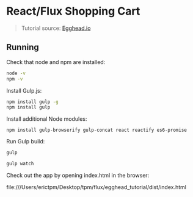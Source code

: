 # React/Flux Shopping Cart

> Tutorial source: [Egghead.io]

## Running

Check that node and npm are installed:
```sh
node -v
npm -v
```

Install Gulp.js:
```sh
npm install gulp -g
npm install gulp
```

Install additional Node modules:

    npm install gulp-browserify gulp-concat react reactify es6-promise

Run Gulp build:
```sh
gulp

gulp watch
```

Check out the app by opening index.html in the browser:

file:///Users/erictpm/Desktop/tpm/flux/egghead_tutorial/dist/index.html

[Egghead.io]:https://egghead.io/lessons/react-development-environment-setup